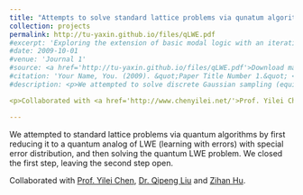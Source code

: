 ```yaml
---
title: "Attempts to solve standard lattice problems via qunatum algorithms"
collection: projects
permalink: http://tu-yaxin.github.io/files/qLWE.pdf
#excerpt: 'Exploring the extension of basic modal logic with an iterative substitution operator. '
#date: 2009-10-01
#venue: 'Journal 1'
#source: <a href='http://tu-yaxin.github.io/files/qLWE.pdf'>Download manuscript here</a>
#citation: 'Your Name, You. (2009). &quot;Paper Title Number 1.&quot; <i>Journal 1</i>. 1(1).'
#description: <p>We attempted to solve discrete Gaussian sampling (equivalent to standard lattice problems) by first reducing it to a quantum analog of LWE (learning with errors) with special error distribution, and then solving the quantum LWE problem. We closed the first step, leaving the second step open. </p>

<p>Collaborated with <a href='http://www.chenyilei.net/'>Prof. Yilei Chen</a>, <a href='https://sites.google.com/view/qipengliu'>Dr. Qipeng Liu</a> and <a href='https://zihanhu.cn/'>Zihan Hu</a>. </p>

---
```

<p>We attempted to standard lattice problems via quantum algorithms by first reducing it to a quantum analog of LWE (learning with errors) with special error distribution, and then solving the quantum LWE problem. We closed the first step, leaving the second step open. </p><p>Collaborated with <a href='http://www.chenyilei.net/'>Prof. Yilei Chen</a>, <a href='https://sites.google.com/view/qipengliu'>Dr. Qipeng Liu</a> and <a href='https://zihanhu.cn/'>Zihan Hu</a>. </p>


